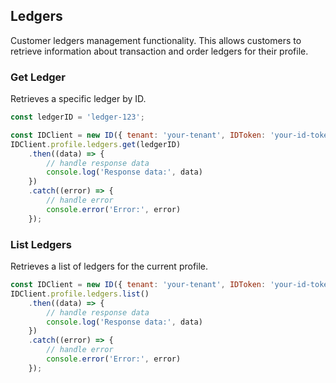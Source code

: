 ## Ledgers

Customer ledgers management functionality.
This allows customers to retrieve information about transaction and order ledgers for their profile.

### Get Ledger
Retrieves a specific ledger by ID.

```javascript
const ledgerID = 'ledger-123';

const IDClient = new ID({ tenant: 'your-tenant', IDToken: 'your-id-token', config: {} })
IDClient.profile.ledgers.get(ledgerID)
    .then((data) => {
        // handle response data
        console.log('Response data:', data)
    })
    .catch((error) => {
        // handle error
        console.error('Error:', error)
    });
```

### List Ledgers

Retrieves a list of ledgers for the current profile.
```javascript
const IDClient = new ID({ tenant: 'your-tenant', IDToken: 'your-id-token', config: {} })
IDClient.profile.ledgers.list()
    .then((data) => {
        // handle response data
        console.log('Response data:', data)
    })
    .catch((error) => {
        // handle error
        console.error('Error:', error)
    });
```